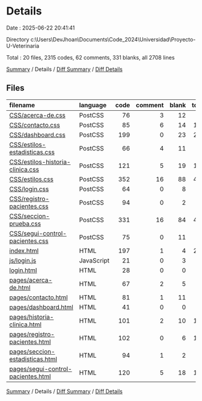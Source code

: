 # Details

Date : 2025-06-22 20:41:41

Directory c:\\Users\\DevJhoan\\Documents\\Code_2024\\Universidad\\Proyecto-U-Veterinaria

Total : 20 files,  2315 codes, 62 comments, 331 blanks, all 2708 lines

[Summary](results.md) / Details / [Diff Summary](diff.md) / [Diff Details](diff-details.md)

## Files
| filename | language | code | comment | blank | total |
| :--- | :--- | ---: | ---: | ---: | ---: |
| [CSS/acerca-de.css](/CSS/acerca-de.css) | PostCSS | 76 | 3 | 12 | 91 |
| [CSS/contacto.css](/CSS/contacto.css) | PostCSS | 85 | 6 | 14 | 105 |
| [CSS/dashboard.css](/CSS/dashboard.css) | PostCSS | 199 | 0 | 23 | 222 |
| [CSS/estilos-estadisticas.css](/CSS/estilos-estadisticas.css) | PostCSS | 66 | 4 | 11 | 81 |
| [CSS/estilos-historia-clinica.css](/CSS/estilos-historia-clinica.css) | PostCSS | 121 | 5 | 19 | 145 |
| [CSS/estilos.css](/CSS/estilos.css) | PostCSS | 352 | 16 | 88 | 456 |
| [CSS/login.css](/CSS/login.css) | PostCSS | 64 | 0 | 8 | 72 |
| [CSS/registro-pacientes.css](/CSS/registro-pacientes.css) | PostCSS | 94 | 0 | 2 | 96 |
| [CSS/seccion-prueba.css](/CSS/seccion-prueba.css) | PostCSS | 331 | 16 | 84 | 431 |
| [CSS/segui-control-pacientes.css](/CSS/segui-control-pacientes.css) | PostCSS | 75 | 0 | 11 | 86 |
| [index.html](/index.html) | HTML | 197 | 1 | 4 | 202 |
| [js/login.js](/js/login.js) | JavaScript | 21 | 0 | 3 | 24 |
| [login.html](/login.html) | HTML | 28 | 0 | 0 | 28 |
| [pages/acerca-de.html](/pages/acerca-de.html) | HTML | 67 | 2 | 5 | 74 |
| [pages/contacto.html](/pages/contacto.html) | HTML | 81 | 1 | 11 | 93 |
| [pages/dashboard.html](/pages/dashboard.html) | HTML | 41 | 0 | 0 | 41 |
| [pages/historia-clinica.html](/pages/historia-clinica.html) | HTML | 101 | 2 | 10 | 113 |
| [pages/registro-pacientes.html](/pages/registro-pacientes.html) | HTML | 102 | 0 | 6 | 108 |
| [pages/seccion-estadisticas.html](/pages/seccion-estadisticas.html) | HTML | 94 | 1 | 2 | 97 |
| [pages/segui-control-pacientes.html](/pages/segui-control-pacientes.html) | HTML | 120 | 5 | 18 | 143 |

[Summary](results.md) / Details / [Diff Summary](diff.md) / [Diff Details](diff-details.md)